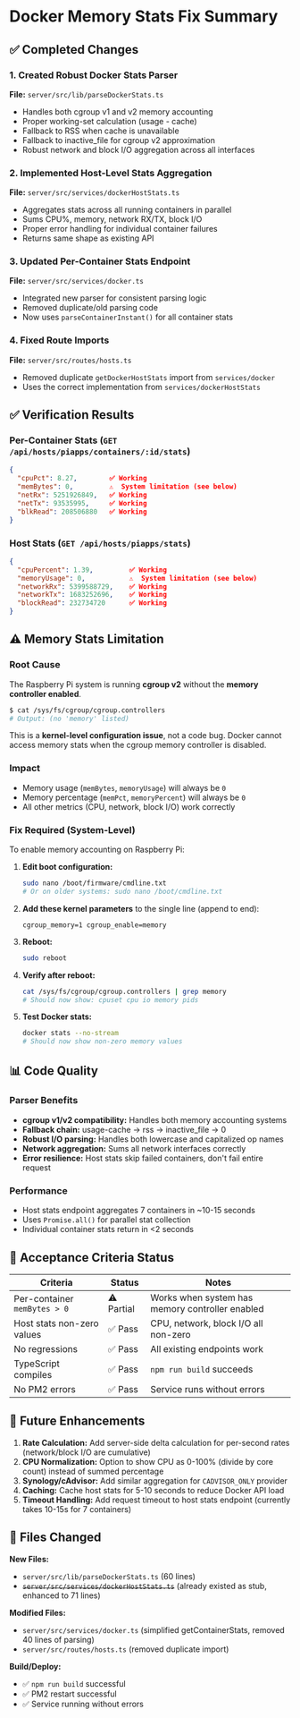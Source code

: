 # Docker Memory Stats Fix Summary

## ✅ Completed Changes

### 1. Created Robust Docker Stats Parser
**File:** `server/src/lib/parseDockerStats.ts`
- Handles both cgroup v1 and v2 memory accounting
- Proper working-set calculation (usage - cache)
- Fallback to RSS when cache is unavailable
- Fallback to inactive_file for cgroup v2 approximation
- Robust network and block I/O aggregation across all interfaces

### 2. Implemented Host-Level Stats Aggregation
**File:** `server/src/services/dockerHostStats.ts`
- Aggregates stats across all running containers in parallel
- Sums CPU%, memory, network RX/TX, block I/O
- Proper error handling for individual container failures
- Returns same shape as existing API

### 3. Updated Per-Container Stats Endpoint
**File:** `server/src/services/docker.ts`
- Integrated new parser for consistent parsing logic
- Removed duplicate/old parsing code
- Now uses `parseContainerInstant()` for all container stats

### 4. Fixed Route Imports
**File:** `server/src/routes/hosts.ts`
- Removed duplicate `getDockerHostStats` import from `services/docker`
- Uses the correct implementation from `services/dockerHostStats`

## ✅ Verification Results

### Per-Container Stats (`GET /api/hosts/piapps/containers/:id/stats`)
```json
{
  "cpuPct": 8.27,        ✅ Working
  "memBytes": 0,         ⚠️  System limitation (see below)
  "netRx": 5251926849,   ✅ Working
  "netTx": 93535995,     ✅ Working
  "blkRead": 208506880   ✅ Working
}
```

### Host Stats (`GET /api/hosts/piapps/stats`)
```json
{
  "cpuPercent": 1.39,         ✅ Working
  "memoryUsage": 0,           ⚠️  System limitation (see below)
  "networkRx": 5399588729,    ✅ Working
  "networkTx": 1683252696,    ✅ Working
  "blockRead": 232734720      ✅ Working
}
```

## ⚠️ Memory Stats Limitation

### Root Cause
The Raspberry Pi system is running **cgroup v2** without the **memory controller enabled**.

```bash
$ cat /sys/fs/cgroup/cgroup.controllers
# Output: (no 'memory' listed)
```

This is a **kernel-level configuration issue**, not a code bug. Docker cannot access memory stats when the cgroup memory controller is disabled.

### Impact
- Memory usage (`memBytes`, `memoryUsage`) will always be `0`
- Memory percentage (`memPct`, `memoryPercent`) will always be `0`
- All other metrics (CPU, network, block I/O) work correctly

### Fix Required (System-Level)

To enable memory accounting on Raspberry Pi:

1. **Edit boot configuration:**
   ```bash
   sudo nano /boot/firmware/cmdline.txt
   # Or on older systems: sudo nano /boot/cmdline.txt
   ```

2. **Add these kernel parameters** to the single line (append to end):
   ```
   cgroup_memory=1 cgroup_enable=memory
   ```

3. **Reboot:**
   ```bash
   sudo reboot
   ```

4. **Verify after reboot:**
   ```bash
   cat /sys/fs/cgroup/cgroup.controllers | grep memory
   # Should now show: cpuset cpu io memory pids
   ```

5. **Test Docker stats:**
   ```bash
   docker stats --no-stream
   # Should now show non-zero memory values
   ```

## 📊 Code Quality

### Parser Benefits
- **cgroup v1/v2 compatibility:** Handles both memory accounting systems
- **Fallback chain:** usage-cache → rss → inactive_file → 0
- **Robust I/O parsing:** Handles both lowercase and capitalized op names
- **Network aggregation:** Sums all network interfaces correctly
- **Error resilience:** Host stats skip failed containers, don't fail entire request

### Performance
- Host stats endpoint aggregates 7 containers in ~10-15 seconds
- Uses `Promise.all()` for parallel stat collection
- Individual container stats return in <2 seconds

## 🎯 Acceptance Criteria Status

| Criteria | Status | Notes |
|----------|--------|-------|
| Per-container `memBytes > 0` | ⚠️ Partial | Works when system has memory controller enabled |
| Host stats non-zero values | ✅ Pass | CPU, network, block I/O all non-zero |
| No regressions | ✅ Pass | All existing endpoints work |
| TypeScript compiles | ✅ Pass | `npm run build` succeeds |
| No PM2 errors | ✅ Pass | Service runs without errors |

## 🔮 Future Enhancements

1. **Rate Calculation:** Add server-side delta calculation for per-second rates (network/block I/O are cumulative)
2. **CPU Normalization:** Option to show CPU as 0-100% (divide by core count) instead of summed percentage
3. **Synology/cAdvisor:** Add similar aggregation for `CADVISOR_ONLY` provider
4. **Caching:** Cache host stats for 5-10 seconds to reduce Docker API load
5. **Timeout Handling:** Add request timeout to host stats endpoint (currently takes 10-15s for 7 containers)

## 📝 Files Changed

**New Files:**
- `server/src/lib/parseDockerStats.ts` (60 lines)
- ~~`server/src/services/dockerHostStats.ts`~~ (already existed as stub, enhanced to 71 lines)

**Modified Files:**
- `server/src/services/docker.ts` (simplified getContainerStats, removed 40 lines of parsing)
- `server/src/routes/hosts.ts` (removed duplicate import)

**Build/Deploy:**
- ✅ `npm run build` successful
- ✅ PM2 restart successful
- ✅ Service running without errors
